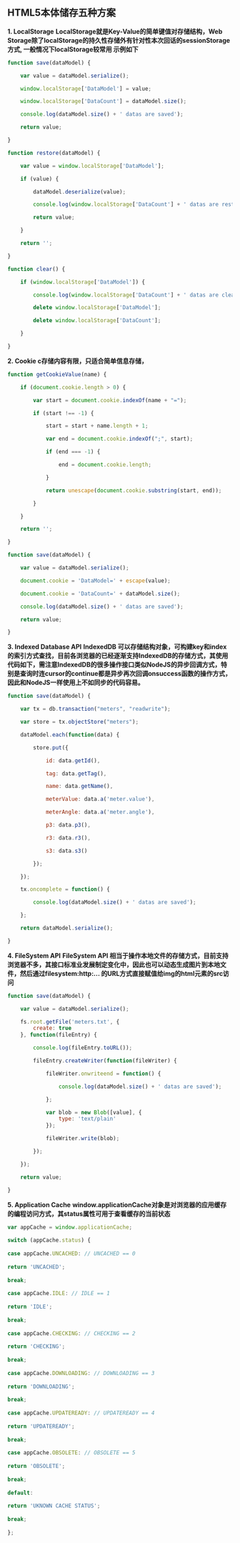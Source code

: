 ## HTML5本体储存五种方案

**1. LocalStorage**
**LocalStorage就是Key-Value的简单键值对存储结构，Web Storage除了localStorage的持久性存储外有针对性本次回话的sessionStorage方式, 一般情况下localStorage较常用 示例如下**

``` js
function save(dataModel) {

    var value = dataModel.serialize();

    window.localStorage['DataModel'] = value;

    window.localStorage['DataCount'] = dataModel.size();

    console.log(dataModel.size() + ' datas are saved');

    return value;

}

function restore(dataModel) {

    var value = window.localStorage['DataModel'];

    if (value) {

        dataModel.deserialize(value);

        console.log(window.localStorage['DataCount'] + ' datas are restored');

        return value;

    }

    return '';

}

function clear() {

    if (window.localStorage['DataModel']) {

        console.log(window.localStorage['DataCount'] + ' datas are cleared');

        delete window.localStorage['DataModel'];

        delete window.localStorage['DataCount'];

    }

}
```

**2. Cookie c存储内容有限，只适合简单信息存储，**

``` js
function getCookieValue(name) {

    if (document.cookie.length > 0) {

        var start = document.cookie.indexOf(name + "=");

        if (start !== -1) {

            start = start + name.length + 1;

            var end = document.cookie.indexOf(";", start);

            if (end === -1) {

                end = document.cookie.length;

            }

            return unescape(document.cookie.substring(start, end));

        }

    }

    return '';

}

function save(dataModel) {

    var value = dataModel.serialize();

    document.cookie = 'DataModel=' + escape(value);

    document.cookie = 'DataCount=' + dataModel.size();

    console.log(dataModel.size() + ' datas are saved');

    return value;

}
```

**3. Indexed Database API**
**IndexedDB 可以存储结构对象，可构建key和index的索引方式查找，目前各浏览器的已经逐渐支持IndexedDB的存储方式，其使用代码如下，需注意IndexedDB的很多操作接口类似NodeJS的异步回调方式，特别是查询时连cursor的continue都是异步再次回调onsuccess函数的操作方式，因此和NodeJS一样使用上不如同步的代码容易。**

``` js
function save(dataModel) {

    var tx = db.transaction("meters", "readwrite");

    var store = tx.objectStore("meters");

    dataModel.each(function(data) {

        store.put({

            id: data.getId(),

            tag: data.getTag(),

            name: data.getName(),

            meterValue: data.a('meter.value'),

            meterAngle: data.a('meter.angle'),

            p3: data.p3(),

            r3: data.r3(),

            s3: data.s3()

        });

    });

    tx.oncomplete = function() {

        console.log(dataModel.size() + ' datas are saved');

    };

    return dataModel.serialize();

}
```

**4. FileSystem API**
**FileSystem API 相当于操作本地文件的存储方式，目前支持浏览器不多，其接口标准业发展制定变化中，因此也可以动态生成图片到本地文件，然后通过filesystem:http:... 的URL方式直接赋值给img的html元素的src访问**

``` js
function save(dataModel) {

    var value = dataModel.serialize();

    fs.root.getFile('meters.txt', {
        create: true
    }, function(fileEntry) {

        console.log(fileEntry.toURL());

        fileEntry.createWriter(function(fileWriter) {

            fileWriter.onwriteend = function() {

                console.log(dataModel.size() + ' datas are saved');

            };

            var blob = new Blob([value], {
                type: 'text/plain'
            });

            fileWriter.write(blob);

        });

    });

    return value;

}
```

**5. Application Cache**
**window.applicationCache对象是对浏览器的应用缓存的编程访问方式，其status属性可用于查看缓存的当前状态**

```js
var appCache = window.applicationCache;
 
switch (appCache.status) {
 
case appCache.UNCACHED: // UNCACHED == 0
 
return 'UNCACHED';
 
break;
 
case appCache.IDLE: // IDLE == 1
 
return 'IDLE';
 
break;
 
case appCache.CHECKING: // CHECKING == 2
 
return 'CHECKING';
 
break;
 
case appCache.DOWNLOADING: // DOWNLOADING == 3
 
return 'DOWNLOADING';
 
break;
 
case appCache.UPDATEREADY: // UPDATEREADY == 4
 
return 'UPDATEREADY';
 
break;
 
case appCache.OBSOLETE: // OBSOLETE == 5
 
return 'OBSOLETE';
 
break;
 
default:
 
return 'UKNOWN CACHE STATUS';
 
break;
 
};
```


